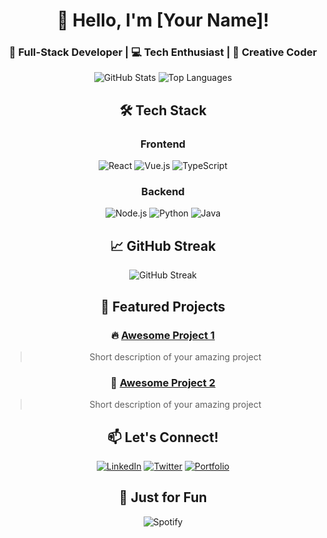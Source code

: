 <div align="center">

# 👋 Hello, I'm [Your Name]!

### 🚀 Full-Stack Developer | 💻 Tech Enthusiast | 🎨 Creative Coder

![GitHub Stats](https://github-readme-stats.vercel.app/api?username=yourusername&show_icons=true&theme=radical)
![Top Languages](https://github-readme-stats.vercel.app/api/top-langs/?username=yourusername&layout=compact&theme=radical)

## 🛠️ Tech Stack

### Frontend
![React](https://img.shields.io/badge/React-61DAFB?style=for-the-badge&logo=react&logoColor=black)
![Vue.js](https://img.shields.io/badge/Vue.js-4FC08D?style=for-the-badge&logo=vue.js&logoColor=white)
![TypeScript](https://img.shields.io/badge/TypeScript-3178C6?style=for-the-badge&logo=typescript&logoColor=white)

### Backend
![Node.js](https://img.shields.io/badge/Node.js-339933?style=for-the-badge&logo=node.js&logoColor=white)
![Python](https://img.shields.io/badge/Python-3776AB?style=for-the-badge&logo=python&logoColor=white)
![Java](https://img.shields.io/badge/Java-ED8B00?style=for-the-badge&logo=java&logoColor=white)

## 📈 GitHub Streak
![GitHub Streak](https://github-readme-streak-stats.herokuapp.com/?user=yourusername&theme=radical)

## 🌟 Featured Projects

### 🔥 [Awesome Project 1](https://github.com/yourusername/project1)
> Short description of your amazing project

### 🎯 [Awesome Project 2](https://github.com/yourusername/project2)
> Short description of your amazing project

## 📫 Let's Connect!
[![LinkedIn](https://img.shields.io/badge/LinkedIn-0077B5?style=for-the-badge&logo=linkedin&logoColor=white)](https://linkedin.com/in/yourprofile)
[![Twitter](https://img.shields.io/badge/Twitter-1DA1F2?style=for-the-badge&logo=twitter&logoColor=white)](https://twitter.com/yourprofile)
[![Portfolio](https://img.shields.io/badge/Portfolio-FF7139?style=for-the-badge&logo=firefox&logoColor=white)](https://yourportfolio.com)

## 🎵 Just for Fun
![Spotify](https://spotify-github-profile.vercel.app/api/view?uid=yourspotifyid&cover_image=true&theme=novatorem)

</div>
